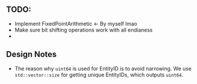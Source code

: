 ## TODO:
- Implement FixedPointArithmetic <- By myself lmao
- Make sure bit shifting operations work with all endianess
- 

## Design Notes

- The reason why `uint64` is used for EntityID is to avoid narrowing. We use
  `std::vector::size` for getting unique EntityIDs, which outputs `uint64`.
